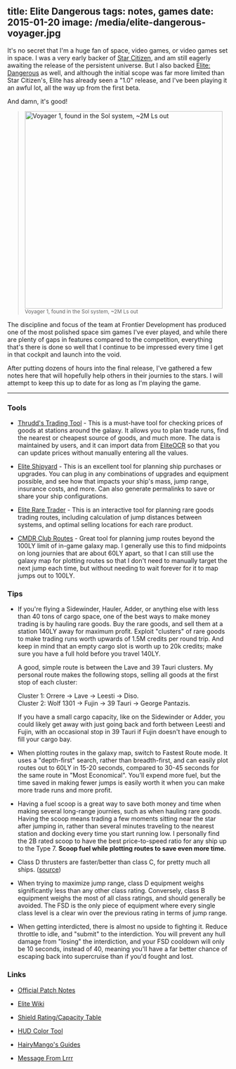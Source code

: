 title: Elite Dangerous
tags: notes, games
date: 2015-01-20
image: /media/elite-dangerous-voyager.jpg
---
It's no secret that I'm a huge fan of space, video games, or video games set
in space.  I was a very early backer of [Star Citizen][], and am still eagerly
awaiting the release of the persistent universe.  But I also backed
[Elite: Dangerous][] as well, and although the initial scope was far more
limited than Star Citizen's, Elite has already seen a "1.0" release, and I've
been playing it an awful lot, all the way up from the first beta.

And damn, it's good!

>	[<img alt="Voyager 1, found in the Sol system, ~2M Ls out"
>		 src="/media/elite-dangerous-voyager.jpg" width="450"/>](/media/elite-dangerous-voyager.jpg)
>	<br/><small>Voyager 1, found in the Sol system, ~2M Ls out</small>

The discipline and focus of the team at Frontier Development has produced one
of the most polished space sim games I've ever played, and while there are
plenty of gaps in features compared to the competition, everything that's there
is done so well that I continue to be impressed every time I get in that cockpit
and launch into the void.

After putting dozens of hours into the final release, I've gathered a few
notes here that will hopefully help others in their journies to the stars.
I will attempt to keep this up to date for as long as I'm playing the game.

[Star Citizen]: http://robertsspaceindustries.com/
[Elite: Dangerous]: http://www.elitedangerous.com/

---

### Tools

- [Thrudd's Trading Tool][thrudd] - This is a must-have tool for checking
  prices of goods at stations around the galaxy.  It allows you to plan trade
  runs, find the nearest or cheapest source of goods, and much more.  The data
  is maintained by users, and it can import data from [EliteOCR][] so that you
  can update prices without manually entering all the values.

- [Elite Shipyard][] - This is an excellent tool for planning ship purchases
  or upgrades.  You can plug in any combinations of upgrades and equipment
  possible, and see how that impacts your ship's mass, jump range, insurance
  costs, and more.  Can also generate permalinks to save or share your ship
  configurations.

- [Elite Rare Trader][] - This is an interactive tool for planning rare goods
  trading routes, including calculation of jump distances between systems, and
  optimal selling locations for each rare product.

- [CMDR Club Routes][CMDR Club] - Great tool for planning jump routes beyond
  the 100LY limit of in-game galaxy map.  I generally use this to find
  midpoints on long journies that are about 60LY apart, so that I can still
  use the galaxy map for plotting routes so that I don't need to manually
  target the next jump each time, but without needing to wait forever for it
  to map jumps out to 100LY.

### Tips

-   If you're flying a Sidewinder, Hauler, Adder, or anything else with less
    than 40 tons of cargo space, one of the best ways to make money trading
    is by hauling rare goods.  Buy the rare goods, and sell them at a station
    140LY away for maximum profit.  Exploit "clusters" of rare goods to make
    trading runs worth upwards of 1.5M credits per round trip.  And keep in
    mind that an empty cargo slot is worth up to 20k credits; make sure
    you have a full hold before you travel 140LY.

    A good, simple route is between the Lave and 39 Tauri clusters.
    My personal route makes the following stops, selling all goods at the
    first stop of each cluster:

    Cluster 1: Orrere -> Lave -> Leesti -> Diso.  
    Cluster 2: Wolf 1301 -> Fujin -> 39 Tauri -> George Pantazis.

    If you have a small cargo capacity, like on the Sidewinder or Adder, you
    could likely get away with just going back and forth between Leesti and
    Fujin, with an occasional stop in 39 Tauri if Fujin doesn't have enough
    to fill your cargo bay.

-   When plotting routes in the galaxy map, switch to Fastest Route mode.
    It uses a "depth-first" search, rather than breadth-first, and can easily
    plot routes out to 60LY in 15-20 seconds, compared to 30-45 seconds for
    the same route in "Most Economical".  You'll expend more fuel, but the
    time saved in making fewer jumps is easily worth it when you can make more
    trade runs and more profit.

-   Having a fuel scoop is a great way to save both money and time when making
    several long-range journies, such as when hauling rare goods.  Having the
    scoop means trading a few moments sitting near the star after jumping in,
    rather than several minutes traveling to the nearest station and docking
    every time you start running low.  I personally find the 2B rated scoop to
    have the best price-to-speed ratio for any ship up to the Type 7.
    **Scoop fuel while plotting routes to save even more time.**

-   Class D thrusters are faster/better than class C, for pretty much all ships.
    ([source](https://www.reddit.com/r/EliteDangerous/comments/2s6lpi/thruster_testing_results/))

-   When trying to maximize jump range, class D equipment weighs significantly
    less than any other class rating.  Conversely, class B equipment weighs the
    most of all class ratings, and should generally be avoided.  The FSD is
    the only piece of equipment where every single class level is a clear win
    over the previous rating in terms of jump range.

-   When getting interdicted, there is almost no upside to fighting it.  Reduce
    throttle to idle, and "submit" to the interdiction.  You will prevent any
    hull damage from "losing" the interdiction, and your FSD cooldown will only
    be 10 seconds, instead of 40, meaning you'll have a far better chance of
    escaping back into supercruise than if you'd fought and lost.


### Links

- [Official Patch Notes](https://forums.frontier.co.uk/forumdisplay.php?f=74)

- [Elite Wiki](http://elite-dangerous.wikia.com/wiki/Elite_Dangerous_Wiki)

- [Shield Rating/Capacity Table](http://i.imgur.com/omzijnI.png)

- [HUD Color Tool](http://arkku.com/elite/hud_editor/)

- [HairyMango's Guides](https://www.reddit.com/r/EliteDangerous/comments/2sv767/guides_to_everything_elite_dangerous/)

- [Message From Lrrr](https://www.reddit.com/r/EliteDangerous/comments/2smaa7/attn_people_of_the_earth_corporation_known_as/)


[Star Citizen]: http://robertsspaceindustries.com/
[Elite: Dangerous]: http://www.elitedangerous.com/

[Thrudd]: http://www.elitetradingtool.co.uk/
[EliteOCR]: http://sourceforge.net/projects/eliteocr/
[Elite Shipyard]: http://eliteshipyard.nfshost.com/
[Elite Rare Trader]: http://eliteraretrader.co.uk/
[CMDR Club]: https://cmdr.club/routes/
